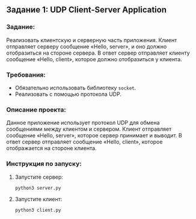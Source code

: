 ## Задание 1: UDP Client-Server Application

### Задание:
Реализовать клиентскую и серверную часть приложения. Клиент отправляет серверу сообщение «Hello, server», и оно должно отобразиться на стороне сервера. В ответ сервер отправляет клиенту сообщение «Hello, client», которое должно отобразиться у клиента.

### Требования:
- Обязательно использовать библиотеку `socket`.
- Реализовать с помощью протокола UDP.

### Описание проекта:
Данное приложение использует протокол UDP для обмена сообщениями между клиентом и сервером. Клиент отправляет сообщение «Hello, server», которое сервер принимает и выводит. В ответ сервер отправляет сообщение «Hello, client», которое отображается на стороне клиента.

### Инструкция по запуску:

1. Запустите сервер:

    ```bash
    python3 server.py
    ```

2. Запустите клиент:

    ```bash
    python3 client.py
    ```